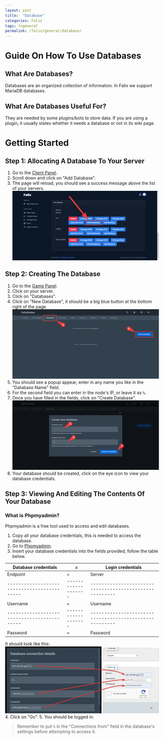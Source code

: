 ```yaml
---
layout: post
title:  "Database"
categories: Falix
tags: fxgeneral
permalink: /falix/general/database/
---
```


# Guide On How To Use Databases
## What Are Databases?
Databases are an organized collection of information. In Falix we support MariaDB databases.

## What Are Databases Useful For? 
They are needed by some plugins/bots to store data. If you are using a plugin, it usually states whether it needs a database or not in its wiki page.

# Getting Started
## Step 1: Allocating A Database To Your Server

1. Go to the [Client Panel](https://client.falixnodes.net).
2. Scroll down and click on "Add Database".
3. The page will reload, you should see a success message above the list of your servers.
![image](../../../assets/images/posts/falix/database/client-page-step-1.png)

## Step 2: Creating The Database

1. Go to the [Game Panel](https://panel.falixnodes.net).
2. Click on your server.
3. Click on "Databases".
4. Click on "New Database", it should be a big blue button at the bottom right of the page.
![image](../../../assets/images/posts/falix/database/new-database.png)
5. You should see a popup appear, enter in any name you like in the "Database Name" field.
6. For the second field you can enter in the node's IP, or leave it as `%`.
7. Once you have filled in the fields, click on "Create Database".
![image](../../../assets/images/posts/falix/database/create-database.png)
8. Your database should be created, click on the eye icon to view your database credentials.


## Step 3: Viewing And Editing The Contents Of Your Database

### What is Phpmyadmin?
Phpmyadmin is a free tool used to access and edit databases.

1. Copy all your database credentials, this is needed to access the database.
2. Go to [Phpmyadmin](https://phpmyadmin.co/).
3. Insert your database credentials into the fields provided, follow the table below.

| Database credentials                      |           =       | Login credentials                                     |
|-------------------------------------------|-------------------|-------------------------------------------------------|
| Endpoint                                  |           =       | Server                                                |
|-------------------------------------------|-------------------|-------------------------------------------------------|
| Username                                  |           =       | Username                                              |
|-------------------------------------------|-------------------|-------------------------------------------------------|
| Password                                  |           =       | Password                                              |

It should look like this:
![image](../../../assets/images/posts/falix/database/accessing-database.png)
4. Click on "Go".
5. You should be logged in.

> Remember to put `%` in the "Connections from" field in the database's settings before attempting to access it.




